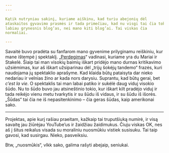 ```yaml
---
---

Kątik nutryniau sakinį, kuriame aiškinu, kad turiu abejonių dėl
ataskaitos gyvavimo prasmės ir tada primečiau, kad nu visgi tai čia toks
labiau grynesnis blog’as, nei mano kiti blog’ai. Tai viskas čia
normaliai.

---
```


Savaitė buvo pradėta su fanfarom mano gyvenime prilyginamu reiškiniu,
kur mane ištempė į spektaklį.
„[Perdegimas](https://dramosteatras.lt/lt/spektaklis/perdegimas/)“
vadinasi, kuriame yra du Mariai ir Stakelė. Šiaip tai man visokių baimių
iškart pridėjo mano durnas kritikavimo užsiėmimas, kur aš iškart
užsiparinau dėl „trijų šokėjų tandemo“ frazės, kuri naudojama jų
spektaklio aprašyme. Kad klaida būtų pataisyta dar nieko nedariau ir
velnias žino ar kada nors darysiu. Suprantu, kad būtų gerai, bet _c’est
la vie_. O spektaklis tai man labai patiko ir sukėlė daug viduj visokio
šūdo. Nu to šūdo buvo jau atsineštinio tokio, kur iškart kilt pradėjo
viduj ir tada reikėjo vienu metu tvarkytis ir su šūdu iš vidaus, ir su
šūdu iš išorės. „Šūdas“ tai čia ne iš nepasitenkinimo – čia geras šūdas,
kaip amerikonai sako.

---

Projektas, apie kurį rašiau praeitam, kažkaip tai truputšiuką numirė, ir
visą savaitę jau žiūrėjau YouTube’us ir žaidžiau žaidimukus. Čiuju
viskas OK, nes aš į šitus reikalus visada su moraliniu nuosmūkiu vistiek
susisuku. Tai taip gavosi, kad susirgau. Nieko, pasveiksiu.

Btw, „nuosmūkis“, vlkk sako, galima rašyti abejaip, seniukai.
